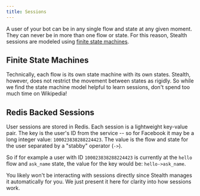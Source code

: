 ```yaml
---
title: Sessions
---
```


A user of your bot can be in any single flow and state at any given moment. They can never be in more than one flow or state. For this reason, Stealth sessions are modeled using [finite state machines](https://en.m.wikipedia.org/wiki/Finite-state_machine).

## Finite State Machines

Technically, each flow is its own state machine with its own states. Stealth, however, does not restrict the movement between states as rigidly. So while we find the state machine model helpful to learn sessions, don't spend too much time on Wikipedia!

## Redis Backed Sessions

User sessions are stored in Redis. Each session is a lightweight key-value pair. The key is the user's ID from the service -- so for Facebook it may be a long integer value: `100023838288224423`. The value is the flow and state for the user separated by a "stabby" operator (`->`).

So if for example a user with ID `100023838288224423` is currently at the `hello` flow and `ask_name` state, the value for the key would be: `hello->ask_name`.

You likely won't be interacting with sessions directly since Stealth manages it automatically for you. We just present it here for clarity into how sessions work.
